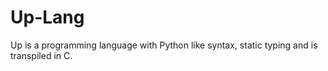 # Up-Lang
Up is a programming language with Python like syntax, static typing and is transpiled in C.
